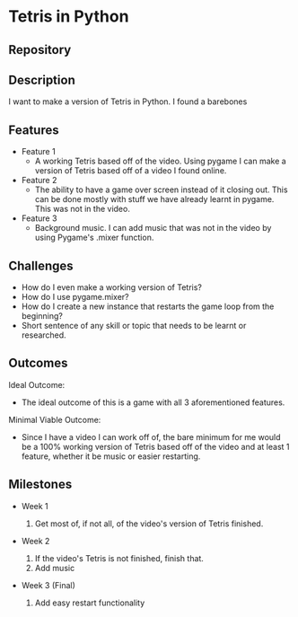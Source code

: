 # Tetris in Python

## Repository
<Link to your project's public GitHub respository>

## Description
I want to make a version of Tetris in Python. I found a barebones 

## Features
- Feature 1
	- A working Tetris based off of the video. Using pygame I can make a version of Tetris based off of a video I found online. 
- Feature 2
	- The ability to have a game over screen instead of it closing out. This can be done mostly with stuff we have already learnt in pygame. This was not in the video.
- Feature 3 
	- Background music. I can add music that was not in the video by using Pygame's .mixer function.

## Challenges
- How do I even make a working version of Tetris?
- How do I use pygame.mixer?
- How do I create a new instance that restarts the game loop from the beginning?
- Short sentence of any skill or topic that needs to be learnt or researched.

## Outcomes
Ideal Outcome:
- The ideal outcome of this is a game with all 3 aforementioned features. 

Minimal Viable Outcome:
- Since I have a video I can work off of, the bare minimum for me would be a 100% working version of Tetris based off of the video and at least 1 feature, whether it be music or easier restarting. 

## Milestones

- Week 1
  1. Get most of, if not all, of the video's version of Tetris finished. 

- Week 2
  1. If the video's Tetris is not finished, finish that.
  2. Add music

- Week 3 (Final)
  1. Add easy restart functionality
